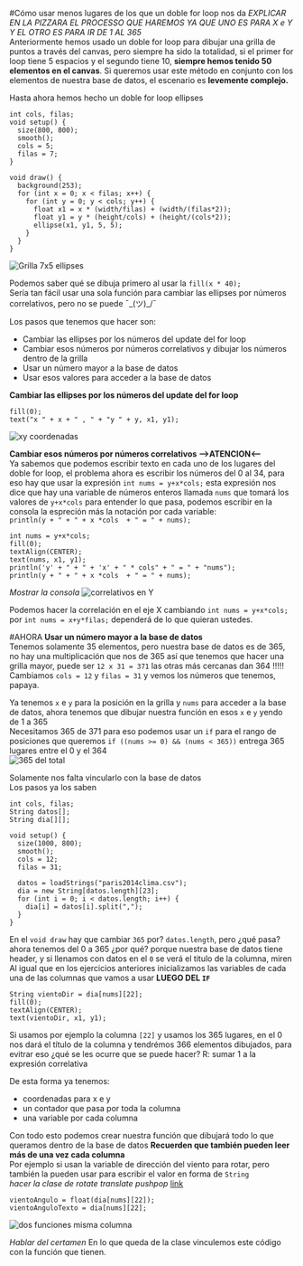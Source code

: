 #Cómo usar menos lugares de los que un doble for loop nos da
*EXPLICAR EN LA PIZZARA EL PROCESSO QUE HAREMOS YA QUE UNO ES PARA X e Y Y EL OTRO ES PARA IR DE 1 AL 365*  
Anteriormente hemos usado un doble for loop para dibujar una grilla de puntos a través del canvas, pero siempre ha sido la totalidad, si el primer for loop tiene 5 espacios y el segundo tiene 10, **siempre hemos tenido 50 elementos en el canvas**. Si queremos usar este método en conjunto con los elementos de nuestra base de datos, el escenario es **levemente complejo.**  

Hasta ahora hemos hecho un doble for loop ellipses
```{processing}
int cols, filas;
void setup() {
  size(800, 800);
  smooth();
  cols = 5;
  filas = 7;
}

void draw() {
  background(253);
  for (int x = 0; x < filas; x++) {
    for (int y = 0; y < cols; y++) {
      float x1 = x * (width/filas) + (width/(filas*2));
      float y1 = y * (height/cols) + (height/(cols*2));
      ellipse(x1, y1, 5, 5);
    }
  }
}
```
![Grilla 7x5 ellipses](https://github.com/nicotron/EDII-guides/blob/master/s12/s12Grilla/s12Grilla01-7x5-ellipse.png)  

Podemos saber qué se dibuja primero al usar la `fill(x * 40);`  
Sería tan fácil usar una sola función para cambiar las ellipses por números correlativos, pero no se puede ¯\_(ツ)_/¯  

Los pasos que tenemos que hacer son:
- Cambiar las ellipses por los números del update del for loop
- Cambiar esos números por números correlativos y dibujar los números dentro de la grilla
- Usar un número mayor a la base de datos
- Usar esos valores para acceder a la base de datos  

**Cambiar las ellipses por los números del update del for loop**  
```{processing}
fill(0);
text("x " + x + " , " + "y " + y, x1, y1);
```
![xy coordenadas](https://github.com/nicotron/EDII-guides/blob/master/s12/s12Grilla/s12Grilla01-7x5-xy.png)  

**Cambiar esos números por números correlativos -->ATENCION<--**  
Ya sabemos que podemos escribir texto en cada uno de los lugares del doble for loop, el problema ahora es escribir los números del 0 al 34, para eso hay que usar la expresión `int nums = y+x*cols;` esta expresión nos dice que hay una variable de números enteros llamada `nums` que tomará los valores de `y+x*cols` para entender lo que pasa, podemos escribir en la consola la espreción más la notación por cada variable:  
`println(y + " + " + x *cols  + " = " + nums);`  

```{processing}
int nums = y+x*cols;
fill(0);
textAlign(CENTER);
text(nums, x1, y1);
println('y' + " + " + 'x' + " * cols" + " = " + "nums");
println(y + " + " + x *cols  + " = " + nums);
```
*Mostrar la consola*
![correlativos en Y](https://github.com/nicotron/EDII-guides/blob/master/s12/s12Grilla/s12Grilla01-7x5-correlativosY.png)  

Podemos hacer la correlación en el eje X cambiando `int nums = y+x*cols;` por `int nums = x+y*filas;` dependerá de lo que quieran ustedes. 

#AHORA
**Usar un número mayor a la base de datos**  
Tenemos solamente 35 elementos, pero nuestra base de datos es de 365, no hay una multiplicación que nos de 365 así que tenemos que hacer una grilla mayor, puede ser `12 x 31 = 371` las otras más cercanas dan 364 !!!!!  
Cambiamos `cols = 12` y `filas = 31` y vemos los números que tenemos, papaya. 

Ya tenemos `x` e `y` para la posición en la grilla y `nums` para acceder a la base de datos, ahora tenemos que dibujar nuestra función en esos `x` e `y` yendo de 1 a 365  
Necesitamos 365 de 371 para eso podemos usar un `if` para el rango de posiciones que queremos
`if ((nums >= 0) && (nums < 365))` entrega 365 lugares entre el 0 y el 364  
![365 del total](https://github.com/nicotron/EDII-guides/blob/master/s12/s12Grilla/s12Grilla01-12x31-365-de-371.png)

Solamente nos falta vincularlo con la base de datos  
Los pasos ya los saben
```{processing}
int cols, filas;
String datos[];
String dia[][];

void setup() {
  size(1000, 800);
  smooth();
  cols = 12;
  filas = 31;
  
  datos = loadStrings("paris2014clima.csv");
  dia = new String[datos.length][23];
  for (int i = 0; i < datos.length; i++) {
    dia[i] = datos[i].split(",");
  }
}
```
En el `void draw` hay que cambiar `365` por? `datos.length`, pero ¿qué pasa? ahora tenemos del 0 a 365 ¿por qué? porque nuestra base de datos tiene header, y si llenamos con datos en el `0` se verá el titulo de la columna, miren
Al igual que en los ejercicios anteriores inicializamos las variables de cada una de las columnas que vamos a usar **LUEGO DEL `IF`**  
```{processing}
String vientoDir = dia[nums][22];
fill(0);
textAlign(CENTER);
text(vientoDir, x1, y1);
```
Si usamos por ejemplo la columna `[22]` y usamos los 365 lugares, en el 0 nos dará el título de la columna y tendrémos 366 elementos dibujados, para evitrar eso ¿qué se les ocurre que se puede hacer? R: sumar 1 a la expresión correlativa

De esta forma ya tenemos:
- coordenadas para x e y
- un contador que pasa por toda la columna
- una variable por cada columna

Con todo esto podemos crear nuestra función que dibujará todo lo que queramos dentro de la base de datos
**Recuerden que también pueden leer más de una vez cada columna**  
Por ejemplo si usan la variable de dirección del viento para rotar, pero también la pueden usar para escribir el valor en forma de `String`  
*hacer la clase de rotate translate pushpop* [link](https://github.com/nicotron/EDII-guides/blob/master/s11/s1103Rotate_TWO_PI.md)
```{processing}
vientoAngulo = float(dia[nums][22]);
vientoAnguloTexto = dia[nums][22];
```
![dos funciones misma columna](https://github.com/nicotron/EDII-guides/blob/master/s12/s12Grilla/s12Grilla01-12x31-funcion-lectura-doble-de-misma-columna.png)

*Hablar del certamen*
En lo que queda de la clase vinculemos este código con la función que tienen.
